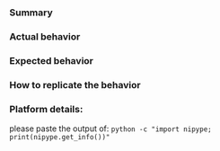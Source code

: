 ### Summary

### Actual behavior

### Expected behavior

### How to replicate the behavior

### Platform details:
please paste the output of: `python -c "import nipype; print(nipype.get_info())"`
